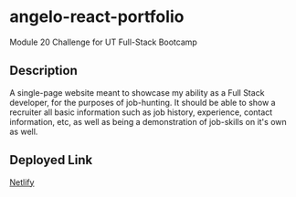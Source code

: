 # angelo-react-portfolio
Module 20 Challenge for UT Full-Stack Bootcamp

## Description
A single-page website meant to showcase my ability as a Full Stack developer, for the purposes of job-hunting. It should be able to show a recruiter all basic information such as job history, experience, contact information, etc, as well as being a demonstration of job-skills on it's own as well.

## Deployed Link
[Netlify]()